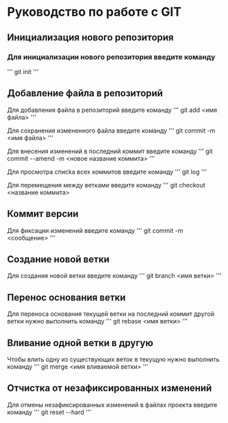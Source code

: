 # Руководство по работе с GIT

## Инициализация нового репозитория

### Для инициализации нового репозитория введите команду
'''
   git init
'''

## Добавление файла в репозиторий

Для добавления файла в репозиторий введите команду
'''
git add <имя файла>
'''

Для сохранения измененного файла введите команду
'''
git commit -m <имя файла>
'''

Для внесения изменений в последний коммит введите команду
'''
git commit --amend -m <новое название коммита>
'''

Для просмотра списkа всех коммитов введите команду
'''
git log
'''

Для перемещения между ветками введите команду
'''
git checkout <название коммита>

## Коммит версии

Для фиксации изменений введите команду
'''
git commit -m <сообщение>
'''

## Создание новой ветки

Для создания новой ветки введите команду 
'''
git branch <имя ветки>
'''

## Перенос основания ветки

Для переноса основания текущей ветки на последний коммит другой ветки нужно выполнить команду
'''
git rebase <имя ветки>
'''

## Вливание одной ветки в другую

Чтобы влить одну из существующих веток в текущую нужно выполнить команду
'''
git merge <имя вливаемой ветки>
'''

## Отчистка от незафиксированных изменений
Для отмены незафиксированных изменений в файлах проекта введите команду
'''
git reset --hard
'''
